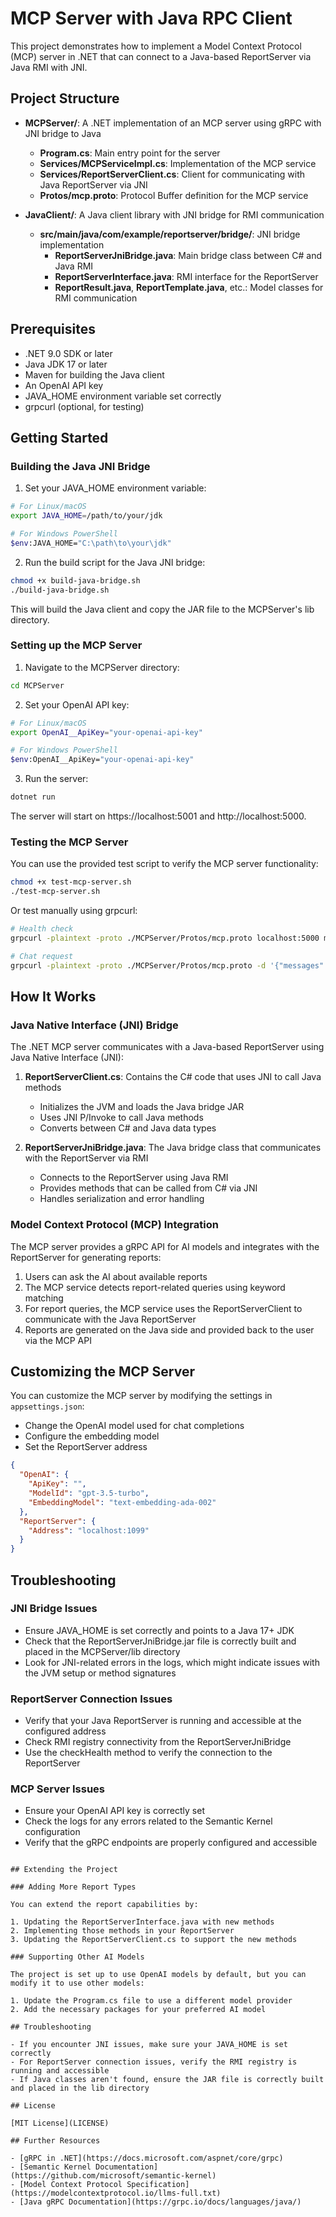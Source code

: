 # MCP Server with Java RPC Client

This project demonstrates how to implement a Model Context Protocol (MCP) server in .NET that can connect to a Java-based ReportServer via Java RMI with JNI.

## Project Structure

- **MCPServer/**: A .NET implementation of an MCP server using gRPC with JNI bridge to Java
  - **Program.cs**: Main entry point for the server
  - **Services/MCPServiceImpl.cs**: Implementation of the MCP service
  - **Services/ReportServerClient.cs**: Client for communicating with Java ReportServer via JNI
  - **Protos/mcp.proto**: Protocol Buffer definition for the MCP service

- **JavaClient/**: A Java client library with JNI bridge for RMI communication
  - **src/main/java/com/example/reportserver/bridge/**: JNI bridge implementation
    - **ReportServerJniBridge.java**: Main bridge class between C# and Java RMI
    - **ReportServerInterface.java**: RMI interface for the ReportServer
    - **ReportResult.java**, **ReportTemplate.java**, etc.: Model classes for RMI communication

## Prerequisites

- .NET 9.0 SDK or later
- Java JDK 17 or later
- Maven for building the Java client
- An OpenAI API key
- JAVA_HOME environment variable set correctly
- grpcurl (optional, for testing)

## Getting Started

### Building the Java JNI Bridge

1. Set your JAVA_HOME environment variable:

```bash
# For Linux/macOS
export JAVA_HOME=/path/to/your/jdk

# For Windows PowerShell
$env:JAVA_HOME="C:\path\to\your\jdk"
```

2. Run the build script for the Java JNI bridge:

```bash
chmod +x build-java-bridge.sh
./build-java-bridge.sh
```

This will build the Java client and copy the JAR file to the MCPServer's lib directory.

### Setting up the MCP Server

1. Navigate to the MCPServer directory:

```bash
cd MCPServer
```

2. Set your OpenAI API key:

```bash
# For Linux/macOS
export OpenAI__ApiKey="your-openai-api-key"

# For Windows PowerShell
$env:OpenAI__ApiKey="your-openai-api-key"
```

3. Run the server:

```bash
dotnet run
```

The server will start on https://localhost:5001 and http://localhost:5000.

### Testing the MCP Server

You can use the provided test script to verify the MCP server functionality:

```bash
chmod +x test-mcp-server.sh
./test-mcp-server.sh
```

Or test manually using grpcurl:

```bash
# Health check
grpcurl -plaintext -proto ./MCPServer/Protos/mcp.proto localhost:5000 mcp.MCPService/HealthCheck

# Chat request
grpcurl -plaintext -proto ./MCPServer/Protos/mcp.proto -d '{"messages":[{"role":1,"content":"What reports are available?"}],"model":"gpt-3.5-turbo","temperature":0.7}' localhost:5000 mcp.MCPService/Chat
```

## How It Works

### Java Native Interface (JNI) Bridge

The .NET MCP server communicates with a Java-based ReportServer using Java Native Interface (JNI):

1. **ReportServerClient.cs**: Contains the C# code that uses JNI to call Java methods
   - Initializes the JVM and loads the Java bridge JAR
   - Uses JNI P/Invoke to call Java methods
   - Converts between C# and Java data types

2. **ReportServerJniBridge.java**: The Java bridge class that communicates with the ReportServer via RMI
   - Connects to the ReportServer using Java RMI
   - Provides methods that can be called from C# via JNI
   - Handles serialization and error handling

### Model Context Protocol (MCP) Integration

The MCP server provides a gRPC API for AI models and integrates with the ReportServer for generating reports:

1. Users can ask the AI about available reports
2. The MCP service detects report-related queries using keyword matching
3. For report queries, the MCP service uses the ReportServerClient to communicate with the Java ReportServer
4. Reports are generated on the Java side and provided back to the user via the MCP API

## Customizing the MCP Server

You can customize the MCP server by modifying the settings in `appsettings.json`:

- Change the OpenAI model used for chat completions
- Configure the embedding model
- Set the ReportServer address

```json
{
  "OpenAI": {
    "ApiKey": "",
    "ModelId": "gpt-3.5-turbo",
    "EmbeddingModel": "text-embedding-ada-002"
  },
  "ReportServer": {
    "Address": "localhost:1099"
  }
}
```

## Troubleshooting

### JNI Bridge Issues

- Ensure JAVA_HOME is set correctly and points to a Java 17+ JDK
- Check that the ReportServerJniBridge.jar file is correctly built and placed in the MCPServer/lib directory
- Look for JNI-related errors in the logs, which might indicate issues with the JVM setup or method signatures

### ReportServer Connection Issues

- Verify that your Java ReportServer is running and accessible at the configured address
- Check RMI registry connectivity from the ReportServerJniBridge
- Use the checkHealth method to verify the connection to the ReportServer

### MCP Server Issues

- Ensure your OpenAI API key is correctly set
- Check the logs for any errors related to the Semantic Kernel configuration
- Verify that the gRPC endpoints are properly configured and accessible
```

## Extending the Project

### Adding More Report Types

You can extend the report capabilities by:

1. Updating the ReportServerInterface.java with new methods
2. Implementing those methods in your ReportServer
3. Updating the ReportServerClient.cs to support the new methods

### Supporting Other AI Models

The project is set up to use OpenAI models by default, but you can modify it to use other models:

1. Update the Program.cs file to use a different model provider
2. Add the necessary packages for your preferred AI model

## Troubleshooting

- If you encounter JNI issues, make sure your JAVA_HOME is set correctly
- For ReportServer connection issues, verify the RMI registry is running and accessible
- If Java classes aren't found, ensure the JAR file is correctly built and placed in the lib directory

## License

[MIT License](LICENSE)

## Further Resources

- [gRPC in .NET](https://docs.microsoft.com/aspnet/core/grpc)
- [Semantic Kernel Documentation](https://github.com/microsoft/semantic-kernel)
- [Model Context Protocol Specification](https://modelcontextprotocol.io/llms-full.txt)
- [Java gRPC Documentation](https://grpc.io/docs/languages/java/)
